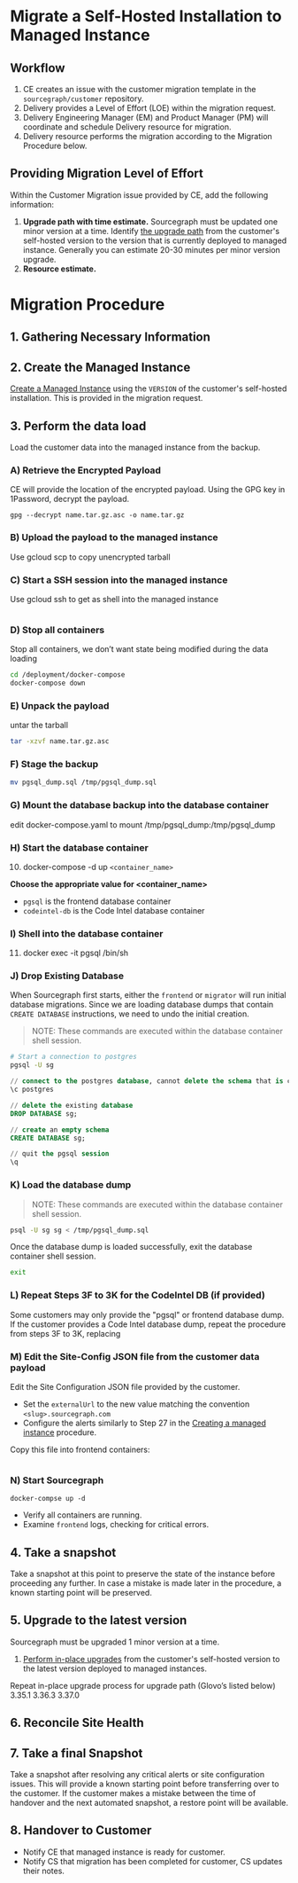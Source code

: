 # Migrate a Self-Hosted Installation to Managed Instance

## Workflow

1. CE creates an issue with the customer migration template in the `sourcegraph/customer` repository.
1. Delivery provides a Level of Effort (LOE) within the migration request.
1. Delivery Engineering Manager (EM) and Product Manager (PM) will coordinate and schedule Delivery resource for migration.
1. Delivery resource performs the migration according to the Migration Procedure below.

## Providing Migration Level of Effort

Within the Customer Migration issue provided by CE, add the following information:

1. **Upgrade path with time estimate.** Sourcegraph must be updated one minor version at a time. Identify [the upgrade path](https://docs.sourcegraph.com/admin/updates/docker_compose) from the customer's self-hosted version to the version that is currently deployed to managed instance. Generally you can estimate 20-30 minutes per minor version upgrade.
1. **Resource estimate.**

# Migration Procedure

## 1. Gathering Necessary Information

## 2. Create the Managed Instance
[Create a Managed Instance](./creation_process.md) using the `VERSION` of the customer's self-hosted installation. This is provided in the migration request.

## 3. Perform the data load
Load the customer data into the managed instance from the backup.
### A) Retrieve the Encrypted Payload
CE will provide the location of the encrypted payload. Using the GPG key in 1Password, decrypt the payload.
```
gpg --decrypt name.tar.gz.asc -o name.tar.gz
```
### B) Upload the payload to the managed instance
Use gcloud scp to copy unencrypted tarball

### C) Start a SSH session into the managed instance
Use gcloud ssh to get as shell into the managed instance

```
```

### D) Stop all containers
Stop all containers, we don’t want state being modified during the data loading
```bash
cd /deployment/docker-compose
docker-compose down
```

### E) Unpack the payload
untar the tarball

```bash
tar -xzvf name.tar.gz.asc
```
### F) Stage the backup
```bash
mv pgsql_dump.sql /tmp/pgsql_dump.sql
```

### G) Mount the database backup into the database container
edit docker-compose.yaml to mount /tmp/pgsql_dump:/tmp/pgsql_dump

### H) Start the database container
10. docker-compose -d up `<container_name>`

**Choose the appropriate value for <container_name>**
* `pgsql` is the frontend database container
* `codeintel-db` is the Code Intel database container

### I) Shell into the database container
11. docker exec -it pgsql /bin/sh

### J) Drop Existing Database
When Sourcegraph first starts, either the `frontend` or `migrator` will run initial database migrations.
Since we are loading database dumps that contain `CREATE DATABASE` instructions, we need to undo the initial creation.

>NOTE: These commands are executed within the database container shell session.

```bash
# Start a connection to postgres
pgsql -U sg
```

```sql
// connect to the postgres database, cannot delete the schema that is currently selected
\c postgres

// delete the existing database
DROP DATABASE sg;

// create an empty schema
CREATE DATABASE sg;

// quit the pgsql session
\q
```

### K) Load the database dump

>NOTE: These commands are executed within the database container shell session.

```bash
psql -U sg sg < /tmp/pgsql_dump.sql
```
Once the database dump is loaded successfully, exit the database container shell session.
```bash
exit
```

### L) Repeat Steps 3F to 3K for the CodeIntel DB (if provided)
Some customers may only provide the "pgsql" or frontend database dump. If the customer provides a Code Intel database dump, repeat the procedure from steps 3F to 3K, replacing

### M) Edit the Site-Config JSON file from the customer data payload
Edit the Site Configuration JSON file provided by the customer.
* Set the `externalUrl` to the new value matching the convention `<slug>.sourcegraph.com`
* Configure the alerts similarly to Step 27 in the [Creating a managed instance](https://handbook.sourcegraph.com/departments/product-engineering/engineering/cloud/delivery/managed/creation_process/) procedure.

Copy this file into frontend containers:

```
```

### N) Start Sourcegraph

```
docker-compse up -d
```
* Verify all containers are running.
* Examine `frontend` logs, checking for critical errors.

## 4. Take a snapshot
Take a snapshot at this point to preserve the state of the instance before proceeding any further. In case a mistake is made later in the procedure, a known starting point will be preserved.

## 5. Upgrade to the latest version
Sourcegraph must be upgraded 1 minor version at a time.
1. [Perform in-place upgrades](https://handbook.sourcegraph.com/departments/product-engineering/engineering/cloud/delivery/managed/upgrade_process/#in-place-updates) from the customer's self-hosted version to the latest version deployed to managed instances.

Repeat in-place upgrade process for upgrade path (Glovo’s listed below)
3.35.1
3.36.3
3.37.0

## 6. Reconcile Site Health
## 7. Take a final Snapshot
Take a snapshot after resolving any critical alerts or site configuration issues. This will provide a known starting point before transferring over to the customer. If the customer makes a mistake between the time of handover and the next automated snapshot, a restore point will be available.

## 8. Handover to Customer
*  Notify CE that managed instance is ready for customer.
* Notify CS that migration has been completed for customer, CS updates their notes.
